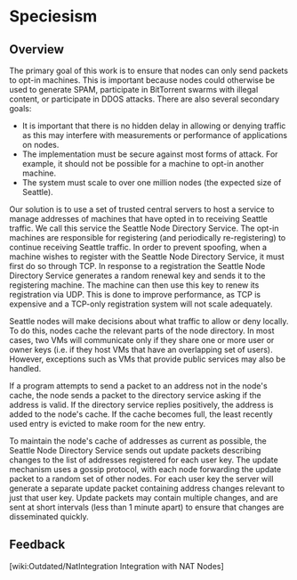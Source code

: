 # Speciesism



## Overview

The primary goal of this work is to ensure that nodes can only send packets to opt-in machines. This is important because nodes could otherwise be used to generate SPAM, participate in BitTorrent swarms with illegal content, or participate in DDOS attacks. There are also several secondary goals:

 * It is important that there is no hidden delay in allowing or denying traffic as this may interfere with measurements or performance of applications on nodes. 
 * The implementation must be secure against most forms of attack. For example, it should not be possible for a machine to opt-in another machine.  
 * The system must scale to over one million nodes (the expected size of Seattle).

Our solution is to use a set of trusted central servers to host a service to manage addresses of machines that have opted in to receiving Seattle traffic. We call this service the Seattle Node Directory Service.  The opt-in machines are responsible for registering (and periodically re-registering) to continue receiving Seattle traffic. In order to prevent spoofing, when a machine wishes to register with the Seattle Node Directory Service, it must first do so through TCP. In response to a registration the Seattle Node Directory Service generates a random renewal key and sends it to the registering machine. The machine can then use this key to renew its registration via UDP. This is done to improve performance, as TCP is expensive and a TCP-only registration system will not scale adequately.
 
Seattle nodes will make decisions about what traffic to allow or deny locally. To do this, nodes cache the relevant parts of the node directory. In most cases, two VMs will communicate only if they share one or more user or owner keys (i.e. if they host VMs that have an overlapping set of users). However, exceptions such as VMs that provide public services may also be handled.

If a program attempts to send a packet to an address not in the node's cache, the node sends a packet to the directory service asking if the address is valid. If the directory service replies positively, the address is added to the node's cache. If the cache becomes full, the least recently used entry is evicted to make room for the new entry.
 
To maintain the node's cache of addresses as current as possible, the Seattle Node Directory Service sends out update packets describing changes to the list of addresses registered for each user key. The update mechanism uses a gossip protocol, with each node forwarding the update packet to a random set of other nodes. For each user key the server will generate a separate update packet containing address changes relevant to just that user key.  Update packets may contain multiple changes, and are sent at short intervals (less than 1 minute apart) to ensure that changes are disseminated quickly.


## Feedback
[wiki:Outdated/NatIntegration Integration with NAT Nodes]


